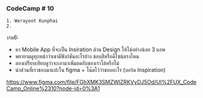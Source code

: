 ### CodeCamp # 10
    1. Werayoot Kunphai
    2. 
        
งาน6:

- หา Mobile App ที่จะเป็น Insiration ด้าน Design ให้ได้อย่างน้อย 3 แอพ
- พยายามดูทุกหน้าว่าเขามีฟังก์ชันอะไรบ้าง ชอบสีหรือดีไซน์ตรงไหน
- ลองเปรียบเทียบดูว่าจะเอามาเพิ่มลดกับของเราได้หรือไม่
- นำส่วนที่เราชอบมาแปะใน figma + โน๊ตไว้ว่าชอบอะไร (บอร์ด Inspiration)

https://www.figma.com/file/FGhXMK3SMZWIZRKVyDJ5Od/UI%2FUX_CodeCamp_Online%2310?node-id=0%3A1